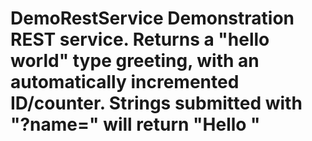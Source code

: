 # DemoRestService Demonstration REST service.  Returns a "hello world" type greeting, with an automatically incremented ID/counter.  Strings submitted with "?name=<name>" will return "Hello <name>"
  
